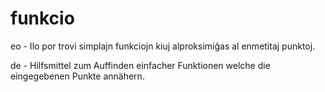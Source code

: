 # funkcio

eo - Ilo por trovi simplajn funkciojn kiuj alproksimiĝas al enmetitaj punktoj.

de - Hilfsmittel zum Auffinden einfacher Funktionen welche die eingegebenen Punkte annähern.
